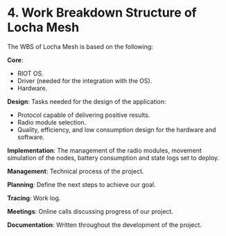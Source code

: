 # 4. Work Breakdown Structure of Locha Mesh

The WBS of Locha Mesh is based on the following: 

**Core**: 
- RIOT OS.
- Driver (needed for the integration with the OS).
- Hardware.

**Design**: Tasks needed for the design of the application:
- Protocol capable of delivering positive results.
- Radio module selection.
- Quality, efficiency, and low consumption design for the hardware and software.

**Implementation**: The management of the radio modules, movement simulation of the nodes, battery consumption and state logs set to deploy.

**Management**: Technical process of the project.

**Planning**: Define the next steps to achieve our goal.

**Tracing**: Work log.

**Meetings**: Online calls discussing progress of our project.

**Documentation**: Written throughout the development of the project. 
